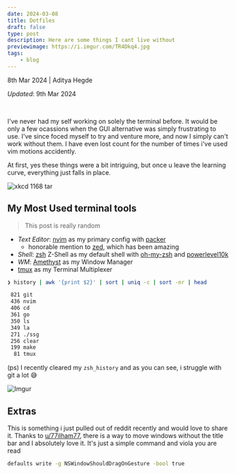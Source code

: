 ```yaml
---
date: 2024-03-08
title: Dotfiles
draft: false
type: post
description: Here are some things I cant live without
previewimage: https://i.imgur.com/TR4Dkq4.jpg 
tags:
    - blog
---
```


8th Mar 2024 | Aditya Hegde

*Updated*: 9th Mar 2024

<br/>

I've never had my self working on solely the terminal before. It would be only a few ocassions when the GUI alternative was simply frustrating to use. I've since foced myself to try and venture more, and now I simply can't work without them. I have even lost count for the number of times i've used vim motions accidently.

At first, yes these things were a bit intriguing, but once u leave the learning curve, everything just falls in place. 

![xkcd 1168 tar](https://imgs.xkcd.com/comics/tar_2x.png)

## My Most Used terminal tools

> This post is really random

- *Text Editor*: [nvim](https://neovim.io/) as my primary config with [packer](https://github.com/wbthomason/packer.nvim)
    - honorable mention to [zed](https://zed.dev/), which has been amazing
- *Shell*: [zsh](https://en.wikipedia.org/wiki/Z_shell) Z-Shell as my default shell with [oh-my-zsh](https://ohmyz.sh/) and [powerlevel10k](https://github.com/romkatv/powerlevel10k)
- *WM*: [Amethyst](https://github.com/ianyh/Amethyst) as my Window Manager
- [tmux](https://github.com/tmux/tmux/wiki) as my Terminal Multiplexer


```bash
❯ history | awk '{print $2}' | sort | uniq -c | sort -nr | head

 821 git
 436 nvim
 406 cd
 361 go
 350 ls
 349 la
 271 ./ssg
 256 clear
 199 make
  81 tmux
```
(ps) I recently cleared my `zsh_history` and as you can see, i struggle with git a lot 😅

![Imgur](https://i.imgur.com/TR4Dkq4.jpg)

## Extras

This is something i just pulled out of reddit recently and would love to share it. Thanks to [u/77ilham77](https://reddit.com/u/77ilham77), there is a way to move windows without the title bar and I absolutely love it. It's just a simple command and viola you are read

```bash
defaults write -g NSWindowShouldDragOnGesture -bool true 
```
